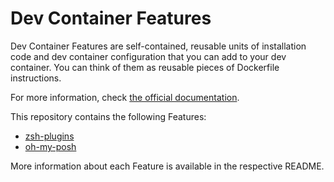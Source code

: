 # Dev Container Features

Dev Container Features are self-contained, reusable units of installation code
and dev container configuration that you can add to your dev container. You can
think of them as reusable pieces of Dockerfile instructions.

For more information, check [the official documentation](https://containers.dev/implementors/features/).

This repository contains the following Features:

- [zsh-plugins](src/oh-my-posh)
- [oh-my-posh](src/oh-my-posh)

More information about each Feature is available in the respective README.
